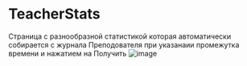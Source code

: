 # TeacherStats

Страница с разнообразной статистикой которая автоматически собирается с журнала Преподователя при указанаии промежутка времени и нажатием на Получить
![image](https://github.com/user-attachments/assets/dc57a251-9e7a-4baa-89d0-0750d21ecc59)
